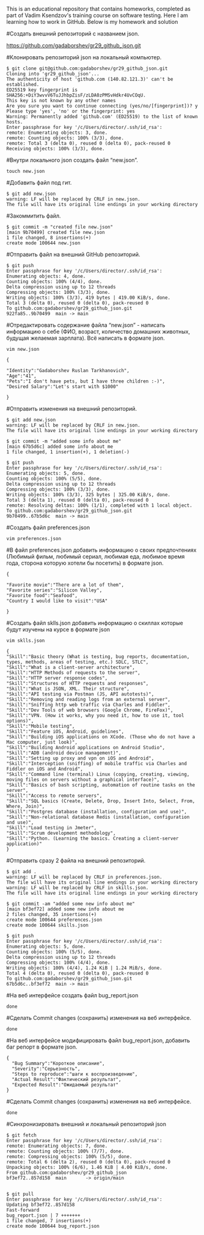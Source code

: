 This is an educational repository that contains homeworks, completed as part of Vadim Ksendzov's training course on software testing. 
Here I am learning how to work in GitHub. 
Below is my homework and solution


 #Создать внешний репозиторий c названием json.
 
 https://github.com/gadaborshev/gr29_github_json.git
 
 #Клонировать репозиторий json на локальный компьютер.
  
	$ git clone git@github.com:gadaborshev/gr29_github_json.git
	Cloning into 'gr29_github_json'...
	The authenticity of host 'github.com (140.82.121.3)' can't be established.
	ED25519 key fingerprint is SHA256:+DiY3wvvV6TuJJhbpZisF/zLDA0zPMSvHdkr4UvCOqU.
	This key is not known by any other names
	Are you sure you want to continue connecting (yes/no/[fingerprint])? y
	Please type 'yes', 'no' or the fingerprint: yes
	Warning: Permanently added 'github.com' (ED25519) to the list of known hosts.
	Enter passphrase for key '/c/Users/director/.ssh/id_rsa':
	remote: Enumerating objects: 3, done.
	remote: Counting objects: 100% (3/3), done.
	remote: Total 3 (delta 0), reused 0 (delta 0), pack-reused 0
	Receiving objects: 100% (3/3), done.



 #Внутри локального json создать файл “new.json”.
 
	touch new.json
  
 #Добавить файл под гит.
	
	$ git add new.json
	warning: LF will be replaced by CRLF in new.json.
	The file will have its original line endings in your working directory

	
 #Закоммитить файл.
 
	$ git commit -m "created file new.json"
	[main 9b70499] created file new.json
	1 file changed, 8 insertions(+)
	create mode 100644 new.json


	
 #Отправить файл на внешний GitHub репозиторий.
	
	$ git push
	Enter passphrase for key '/c/Users/director/.ssh/id_rsa':
	Enumerating objects: 4, done.
	Counting objects: 100% (4/4), done.
	Delta compression using up to 12 threads
	Compressing objects: 100% (3/3), done.
	Writing objects: 100% (3/3), 419 bytes | 419.00 KiB/s, done.
	Total 3 (delta 0), reused 0 (delta 0), pack-reused 0
	To github.com:gadaborshev/gr29_github_json.git
	922fa85..9b70499  main -> main




 #Отредактировать содержание файла “new.json” - написать информацию о себе (ФИО, возраст, количество домашних животных, будущая желаемая зарплата). Всё написать в формате json.
 
	vim new.json 
	
	{

	"Identity":"Gadaborshev Ruslan Tarkhanovich",
	"Age":"41",
	"Pets":"I don't have pets, but I have three children :-)",
	"Desired Salary":"Let's start with $1000"

	}
		
 #Отправить изменения на внешний репозиторий.
 
	$ git add new.json
	warning: LF will be replaced by CRLF in new.json.
	The file will have its original line endings in your working directory
	
	$ git commit -m "added some info about me"
	[main 67b5d6c] added some info about me
	1 file changed, 1 insertion(+), 1 deletion(-)
	
	$ git push
	Enter passphrase for key '/c/Users/director/.ssh/id_rsa':
	Enumerating objects: 5, done.
	Counting objects: 100% (5/5), done.
	Delta compression using up to 12 threads
	Compressing objects: 100% (3/3), done.
	Writing objects: 100% (3/3), 325 bytes | 325.00 KiB/s, done.
	Total 3 (delta 1), reused 0 (delta 0), pack-reused 0
	remote: Resolving deltas: 100% (1/1), completed with 1 local object.
	To github.com:gadaborshev/gr29_github_json.git
    9b70499..67b5d6c  main -> main



 
 #Создать файл preferences.json
 
	vim preferences.json
	
 #В файл preferences.json добавить информацию о своих предпочтениях (Любимый фильм, любимый сериал, любимая еда, любимое время года, сторона которую хотели бы посетить) в формате json.
 
	{
	
	"Favorite movie":"There are a lot of them",
	"Favorite series":"Silicon Valley",
	"Favorite food":"Seafood",
	"Country I would like to visit":"USA"
	
	} 
 
 
 #Создать файл sklls.json добавить информацию о скиллах которые будут изучены на курсе в формате json
 
	vim sklls.json
	
	{
	"Skill":"Basic theory (What is testing, bug reports, documentation, types, methods, areas of testing, etc.) SDLC, STLC",
	"Skill":"What is a client-server architecture",
	"Skill":"HTTP Methods of requests to the server",
	"Skill":"HTTP server response codes",
	"Skill":"Structures of HTTP requests and responses",
	"Skill":"What is JSON, XML. Their structure",
	"Skill":"API testing via Postman (JS, API autotests)",
	"Skill":"Removing and reading logs from an external server",
	"Skill":"Sniffing http web traffic via Charles and Fiddler",
	"Skill":"Dev Tools of web browsers (Google Chrome, FireFox)",
	"Skill":"VPN. (How it works, why you need it, how to use it, tool options)",
	"Skill":"Mobile testing",
	"Skill":"Feature iOS, Android, guidelines",
	"Skill":"Building iOS applications on XCode. (Those who do not have a Mac computer, just look)",
	"Skill":"Building Android applications on Android Studio",
	"Skill":"ADB (android device management)",
	"Skill":"Setting up proxy and vpn on iOS and Android",
	"Skill":"Interception (sniffing) of mobile traffic via Charles and Fiddler on iOS and Android",
	"Skill":"Command line (terminal) Linux (copying, creating, viewing, moving files on servers without a graphical interface)",
	"Skill":"Basics of bash scripting, automation of routine tasks on the server",
	"Skill":"Access to remote servers",
	"Skill":"SQL basics (Create, Delete, Drop, Insert Into, Select, From, Where, Join)",
	"Skill":"Postgres database (installation, configuration and use)",
	"Skill":"Non-relational database Redis (installation, configuration and use)",
	"Skill":"Load testing in Jmeter",
	"Skill":"Scrum development methodology",
	"Skill":"Python. (Learning the basics. Creating a client-server application)"
	} 
		
 #Отправить сразу 2 файла на внешний репозиторий.
 
	$ git add .
	warning: LF will be replaced by CRLF in preferences.json.
	The file will have its original line endings in your working directory
	warning: LF will be replaced by CRLF in skills.json.
	The file will have its original line endings in your working directory
	
	$ git commit -am "added some new info about me"
	[main bf3ef72] added some new info about me
	2 files changed, 35 insertions(+)
	create mode 100644 preferences.json
	create mode 100644 skills.json

	$ git push
	Enter passphrase for key '/c/Users/director/.ssh/id_rsa':
	Enumerating objects: 5, done.
	Counting objects: 100% (5/5), done.
	Delta compression using up to 12 threads
	Compressing objects: 100% (4/4), done.
	Writing objects: 100% (4/4), 1.24 KiB | 1.24 MiB/s, done.
	Total 4 (delta 0), reused 0 (delta 0), pack-reused 0
	To github.com:gadaborshev/gr29_github_json.git
	67b5d6c..bf3ef72  main -> main



 
 #На веб интерфейсе создать файл bug_report.json
 
	done
 
 #Сделать Commit changes (сохранить) изменения на веб интерфейсе.
 
	done
	
 #На веб интерфейсе модифицировать файл bug_report.json, добавить баг репорт в формате json.
 
	{
	  "Bug Summary":"Короткое описание",
	  "Severity":"Серьезность",
	  "Steps to reproduce":"шаги к воспроизведению",
	  "Actual Result":"Фактический результат",
	  "Expected Result":"Ожидаемый результат"
	}
	
 #Сделать Commit changes (сохранить) изменения на веб интерфейсе.
 
	done
	
 #Синхронизировать внешний и локальный репозиторий json
 
	$ git fetch
	Enter passphrase for key '/c/Users/director/.ssh/id_rsa':
	remote: Enumerating objects: 7, done.
	remote: Counting objects: 100% (7/7), done.
	remote: Compressing objects: 100% (5/5), done.
	remote: Total 6 (delta 2), reused 0 (delta 0), pack-reused 0
	Unpacking objects: 100% (6/6), 1.46 KiB | 4.00 KiB/s, done.
	From github.com:gadaborshev/gr29_github_json
	bf3ef72..857d158  main       -> origin/main


	$ git pull
	Enter passphrase for key '/c/Users/director/.ssh/id_rsa':
	Updating bf3ef72..857d158
	Fast-forward
	bug_report.json | 7 +++++++
	1 file changed, 7 insertions(+)
	create mode 100644 bug_report.json




